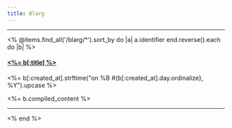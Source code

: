 ```yaml
---
title: Blarg
---
```


<hr/>
<% @items.find_all('/blarg/*').sort_by do |a| a.identifier end.reverse().each do |b| %>
 <div class="blog-post">
  <h4><a href='<%= b.path %>'>
   <%= b[:title] %>
  </a></h4>
  <p class="text-muted"><%= b[:created_at].strftime("on %B #{b[:created_at].day.ordinalize}, %Y").upcase %></p>
  <%= b.compiled_content %>
 </div>
<hr/>
<% end %>
